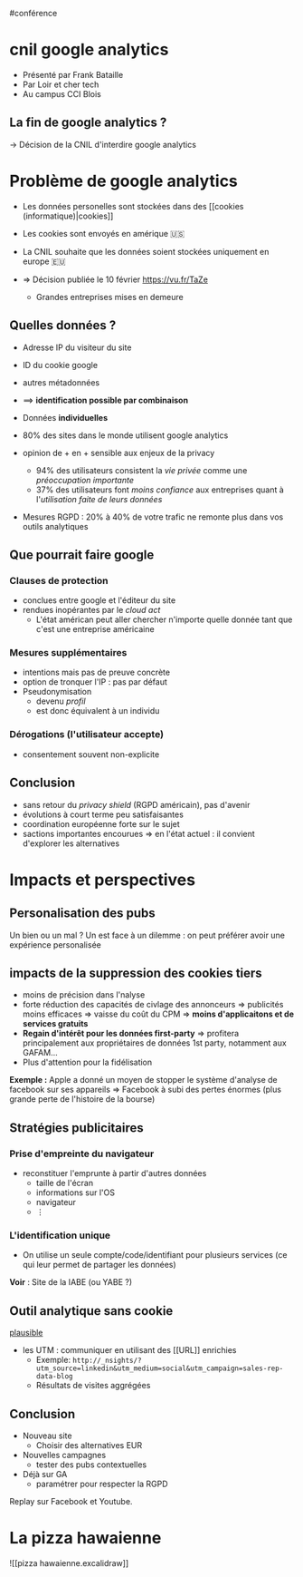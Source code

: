 #conférence
# cnil google analytics
 - Présenté par Frank Bataille
 - Par Loir et cher tech
 - Au campus CCI Blois

## La fin de google analytics ?
-> Décision de la CNIL d'interdire google analytics


# Problème de google analytics
 - Les données personelles sont stockées dans des [[cookies (informatique)|cookies]]
 - Les cookies sont envoyés en amérique 🇺🇸
 - La CNIL souhaite que les données soient stockées uniquement en europe 🇪🇺

- => Décision publiée le 10 février https://vu.fr/TaZe
    - Grandes entreprises mises en demeure

## Quelles données ?
 - Adresse IP du visiteur du site
 - ID du cookie google
 - autres métadonnées
 - ==> **identification possible par combinaison**

 - Données **individuelles**

 - 80% des sites dans le monde utilisent google analytics

 - opinion de + en + sensible aux enjeux de la privacy
     - 94% des utilisateurs consistent la _vie privée_ comme une _préoccupation importante_
     - 37% des utilisateurs font _moins confiance_ aux entreprises quant à l'_utilisation faite de leurs données_

 - Mesures RGPD : 20% à 40% de votre trafic ne remonte plus dans vos outils analytiques



## Que pourrait faire google
### Clauses de protection
 - conclues entre google et l'éditeur du site
 - rendues inopérantes par le _cloud act_
     - L'état américan peut aller chercher n'importe quelle donnée tant que c'est une entreprise américaine
  
### Mesures supplémentaires
 - intentions mais pas de preuve concrète
 - option de tronquer l'IP : pas par défaut
 - Pseudonymisation
     - devenu _profil_
     - est donc équivalent à un individu

### Dérogations (l'utilisateur accepte)
 - consentement souvent non-explicite

## Conclusion
 - sans retour du _privacy shield_ (RGPD américain), pas d'avenir
 - évolutions à court terme peu satisfaisantes
 - coordination européenne forte sur le sujet
 - sactions importantes encourues
=> en l'état actuel : il convient d'explorer les alternatives


# Impacts et perspectives

## Personalisation des pubs
Un bien ou un mal ?
Un est face à un dilemme : on peut préférer avoir une expérience personalisée

## impacts de la suppression des cookies tiers

 - moins de précision dans l'nalyse
 - forte réduction des capacités de civlage des annonceurs => publicités moins efficaces => vaisse du coût du CPM => **moins d'applicaitons et de services gratuits**
 - **Regain d'intérêt pour les données first-party** => profitera principalement aux propriétaires de données 1st party, notamment aux GAFAM...
 - Plus d'attention pour la fidélisation

**Exemple :** Apple a donné un moyen de stopper le système d'analyse de facebook sur ses appareils
=> Facebook à subi des pertes énormes (plus grande perte de l'histoire de la bourse)

## Stratégies publicitaires
### Prise d'empreinte du navigateur
 - reconstituer l'emprunte à partir d'autres données
     - taille de l'écran
     - informations sur l'OS
     - navigateur
     - $\vdots$

### L'identification unique
 - On utilise un seule compte/code/identifiant pour plusieurs services (ce qui leur permet de partager les données)


**Voir** : Site de la IABE (ou YABE ?)


## Outil analytique sans cookie
[plausible](https://plausible.io/plausible.io)

 - les UTM : communiquer en utilisant des [[URL]] enrichies
     - Exemple: `http://_nsights/?utm_source=linkedin&utm_medium=social&utm_campaign=sales-rep-data-blog`
     - Résultats de visites aggrégées


## Conclusion

 - Nouveau site
     - Choisir des alternatives EUR
 - Nouvelles campagnes
     - tester des pubs contextuelles
 - Déjà sur GA
     - paramétrer pour respecter la RGPD


Replay sur Facebook et Youtube.

# La pizza hawaienne
![[pizza hawaienne.excalidraw]]
